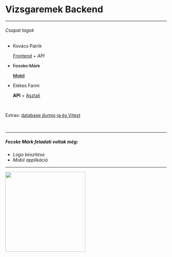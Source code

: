 <h1>Vizsgaremek Backend</h1>
<hr>
<h6>Csapat tagok</h6>
<ul>
    <li>Kovács Patrik
      <p><a href="https://github.com/Patrik3229/Vizsgaremek_Frontend">Frontend</a> + <i>API</i></p>
    </li>
    <s><li>Fecske Márk
      <p><a href="">Mobil</a></p>
    </li></s>
    <li>Elekes Fanni
      <p><b>API</b> + <a href="https://github.com/EFanni05/Vizsgaremek_Asztali">Asztali</a></p>
    </li>
</ul><br>
<p>Extras: <a href="https://github.com/EFanni05/Vizsgaremek_extras">database dumpj-ja és Vitest</a></p><br>
<hr>
<h5>Fecske Márk feladati voltak még:</h5>
<i><ul>
  <li>Logo készítése</li>
  <li>Mobil applikáció</li>
</ul></i>
<hr>
<img src="https://i.giphy.com/jmSaWt3akL4Qa5d4J6.webp" height="250">
